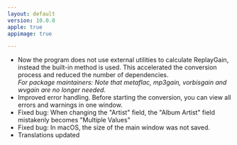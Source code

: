 ```yaml
---
layout: default
version: 10.0.0
apple: true
appimage: true

---
```


* Now the program does not use external utilities to calculate ReplayGain, instead the built-in method is used. This accelerated the conversion process and reduced the number of dependencies.  
  _For package maintainers: Note that metaflac, mp3gain, vorbisgain and wvgain are no longer needed._
* Improved error handling. Before starting the conversion, you can view all errors and warnings in one window.
* Fixed bug: When changing the "Artist" field, the "Album Artist" field mistakenly becomes "Multiple Values"
* Fixed bug: In macOS, the size of the main window was not saved.
* Translations updated
